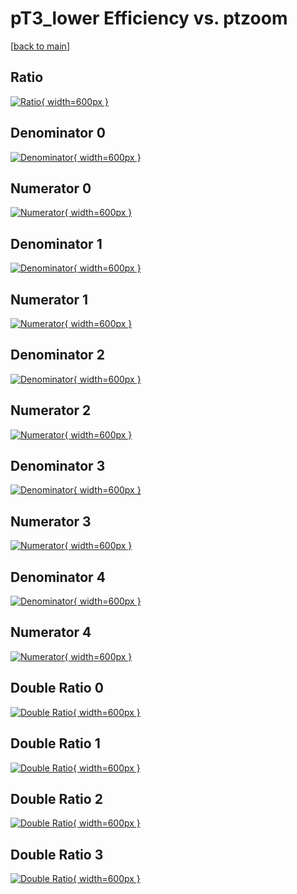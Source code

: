 # pT3_lower Efficiency vs. ptzoom

[[back to main](./)]



## Ratio

[![Ratio](../mtv/var/pT3_lower_xtr_321_0_eff_ptzoom.png){ width=600px }](../mtv/var/pT3_lower_xtr_321_0_eff_ptzoom.pdf)

## Denominator 0

[![Denominator](../mtv/den/pT3_lower_xtr_321_0_eff_ptzoom_den0.png){ width=600px }](../mtv/den/pT3_lower_xtr_321_0_eff_ptzoom_den0.pdf)

## Numerator 0

[![Numerator](../mtv/num/pT3_lower_xtr_321_0_eff_ptzoom_num0.png){ width=600px }](../mtv/num/pT3_lower_xtr_321_0_eff_ptzoom_num0.pdf)

## Denominator 1

[![Denominator](../mtv/den/pT3_lower_xtr_321_0_eff_ptzoom_den1.png){ width=600px }](../mtv/den/pT3_lower_xtr_321_0_eff_ptzoom_den1.pdf)

## Numerator 1

[![Numerator](../mtv/num/pT3_lower_xtr_321_0_eff_ptzoom_num1.png){ width=600px }](../mtv/num/pT3_lower_xtr_321_0_eff_ptzoom_num1.pdf)

## Denominator 2

[![Denominator](../mtv/den/pT3_lower_xtr_321_0_eff_ptzoom_den2.png){ width=600px }](../mtv/den/pT3_lower_xtr_321_0_eff_ptzoom_den2.pdf)

## Numerator 2

[![Numerator](../mtv/num/pT3_lower_xtr_321_0_eff_ptzoom_num2.png){ width=600px }](../mtv/num/pT3_lower_xtr_321_0_eff_ptzoom_num2.pdf)

## Denominator 3

[![Denominator](../mtv/den/pT3_lower_xtr_321_0_eff_ptzoom_den3.png){ width=600px }](../mtv/den/pT3_lower_xtr_321_0_eff_ptzoom_den3.pdf)

## Numerator 3

[![Numerator](../mtv/num/pT3_lower_xtr_321_0_eff_ptzoom_num3.png){ width=600px }](../mtv/num/pT3_lower_xtr_321_0_eff_ptzoom_num3.pdf)

## Denominator 4

[![Denominator](../mtv/den/pT3_lower_xtr_321_0_eff_ptzoom_den4.png){ width=600px }](../mtv/den/pT3_lower_xtr_321_0_eff_ptzoom_den4.pdf)

## Numerator 4

[![Numerator](../mtv/num/pT3_lower_xtr_321_0_eff_ptzoom_num4.png){ width=600px }](../mtv/num/pT3_lower_xtr_321_0_eff_ptzoom_num4.pdf)

## Double Ratio 0

[![Double Ratio](../mtv/ratio/pT3_lower_xtr_321_0_eff_ptzoom_ratio0.png){ width=600px }](../mtv/ratio/pT3_lower_xtr_321_0_eff_ptzoom_ratio0.pdf)

## Double Ratio 1

[![Double Ratio](../mtv/ratio/pT3_lower_xtr_321_0_eff_ptzoom_ratio1.png){ width=600px }](../mtv/ratio/pT3_lower_xtr_321_0_eff_ptzoom_ratio1.pdf)

## Double Ratio 2

[![Double Ratio](../mtv/ratio/pT3_lower_xtr_321_0_eff_ptzoom_ratio2.png){ width=600px }](../mtv/ratio/pT3_lower_xtr_321_0_eff_ptzoom_ratio2.pdf)

## Double Ratio 3

[![Double Ratio](../mtv/ratio/pT3_lower_xtr_321_0_eff_ptzoom_ratio3.png){ width=600px }](../mtv/ratio/pT3_lower_xtr_321_0_eff_ptzoom_ratio3.pdf)

